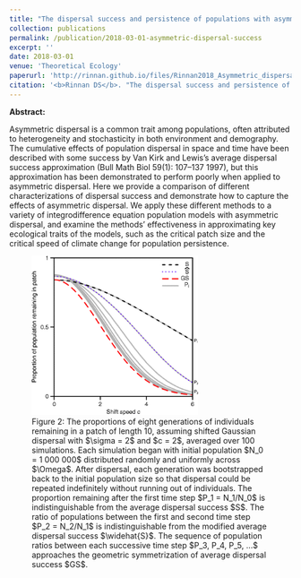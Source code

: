 ```yaml
---
title: "The dispersal success and persistence of populations with asymmetric dispersal"
collection: publications
permalink: /publication/2018-03-01-asymmetric-dispersal-success
excerpt: ''
date: 2018-03-01
venue: 'Theoretical Ecology'
paperurl: 'http://rinnan.github.io/files/Rinnan2018_Asymmetric_dispersal_success.pdf'
citation: '<b>Rinnan DS</b>. "The dispersal success and persistence of populations with asymmetric dispersal." <i>Theoretical Ecology</i>, 11(1), 55-69. https://doi.org/10.1007/s12080-017-0348-x'
---
```


<b>Abstract:</b>

Asymmetric dispersal is a common trait among populations, often attributed to heterogeneity and stochasticity in both environment and demography. The cumulative effects of population dispersal in space and time have been described with some success by Van Kirk and Lewis’s average dispersal success approximation (Bull Math Biol 59(1): 107–137 1997), but this approximation has been demonstrated to perform poorly when applied to asymmetric dispersal. Here we provide a comparison of different characterizations of dispersal success and demonstrate how to capture the effects of asymmetric dispersal. We apply these different methods to a variety of integrodifference equation population models with asymmetric dispersal, and examine the methods’ effectiveness in approximating key ecological traits of the models, such as the critical patch size and the critical speed of climate change for population persistence.

<figure>
  <img src="/images/asymmetric-dispersal-success.gif" alt="A comparison of dispersal success metrics." style="width:70%;height:70%;":>
  <figcaption>Figure 2: The proportions of eight generations of individuals remaining in a patch of length 10, assuming shifted Gaussian dispersal with $\sigma = 2$ and $c = 2$, averaged over 100 simulations. Each simulation began with initial population $N_0 = 1 000 000$ distributed randomly and uniformly across $\Omega$. After dispersal, each generation was bootstrapped back to the initial population size so that dispersal could be repeated indefinitely without running out of individuals. The proportion remaining after the first time step $P_1 = N_1/N_0$ is indistinguishable from the average dispersal success $S$. The ratio of populations between the first and second time step $P_2 = N_2/N_1$ is indistinguishable from the modified average dispersal success $\widehat{S}$. The sequence of population ratios between each successive time step $P_3, P_4, P_5, ...$ approaches the geometric symmetrization of average dispersal success $GS$.</figcaption>
</figure>

